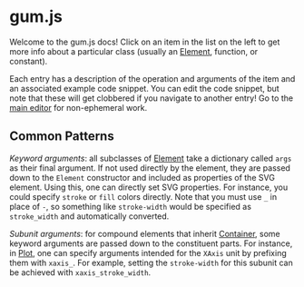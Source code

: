 # gum.js

Welcome to the gum.js docs! Click on an item in the list on the left to get more info about a particular class (usually an [Element](#Element), function, or constant).

Each entry has a description of the operation and arguments of the item and an associated example code snippet. You can edit the code snippet, but note that these will get clobbered if you navigate to another entry! Go to the <a href="/">main editor</a> for non-ephemeral work.

## Common Patterns

*Keyword arguments*: all subclasses of [Element](#Element) take a dictionary called `args` as their final argument. If not used directly by the element, they are passed down to the `Element` constructor and included as properties of the SVG element. Using this, one can directly set SVG properties. For instance, you could specify `stroke` or `fill` colors directly. Note that you must use `_` in place of `-`, so something like `stroke-width` would be specified as `stroke_width` and automatically converted.

*Subunit arguments*: for compound elements that inherit [Container](#Container), some keyword arguments are passed down to the constituent parts. For instance, in [Plot](#Plot), one can specify arguments intended for the `XAxis` unit by prefixing them with `xaxis_`. For example, setting the `stroke-width` for this subunit can be achieved with `xaxis_stroke_width`.